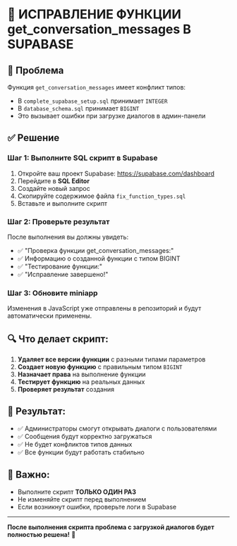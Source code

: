 # 🔧 ИСПРАВЛЕНИЕ ФУНКЦИИ get_conversation_messages В SUPABASE

## 🚨 Проблема
Функция `get_conversation_messages` имеет конфликт типов:
- В `complete_supabase_setup.sql` принимает `INTEGER`
- В `database_schema.sql` принимает `BIGINT`
- Это вызывает ошибки при загрузке диалогов в админ-панели

## ✅ Решение

### Шаг 1: Выполните SQL скрипт в Supabase
1. Откройте ваш проект Supabase: https://supabase.com/dashboard
2. Перейдите в **SQL Editor**
3. Создайте новый запрос
4. Скопируйте содержимое файла `fix_function_types.sql`
5. Вставьте и выполните скрипт

### Шаг 2: Проверьте результат
После выполнения вы должны увидеть:
- ✅ "Проверка функции get_conversation_messages:"
- ✅ Информацию о созданной функции с типом BIGINT
- ✅ "Тестирование функции:"
- ✅ "Исправление завершено!"

### Шаг 3: Обновите miniapp
Изменения в JavaScript уже отправлены в репозиторий и будут автоматически применены.

## 🔍 Что делает скрипт:

1. **Удаляет все версии функции** с разными типами параметров
2. **Создает новую функцию** с правильным типом `BIGINT`
3. **Назначает права** на выполнение функции
4. **Тестирует функцию** на реальных данных
5. **Проверяет результат** создания

## 🎯 Результат:
- ✅ Администраторы смогут открывать диалоги с пользователями
- ✅ Сообщения будут корректно загружаться
- ✅ Не будет конфликтов типов данных
- ✅ Все функции будут работать стабильно

## 🚨 Важно:
- Выполните скрипт **ТОЛЬКО ОДИН РАЗ**
- Не изменяйте скрипт перед выполнением
- Если возникнут ошибки, проверьте логи в Supabase

---

**После выполнения скрипта проблема с загрузкой диалогов будет полностью решена!** 🚀
